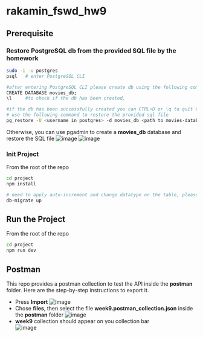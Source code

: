# rakamin_fswd_hw9
## Prerequisite
### Restore PostgreSQL db from the provided SQL file by the homework
```bash
sudo -i -u postgres
psql   # enter PostgreSQL CLI

#after entering PostgreSQL CLI please create db using the following command
CREATE DATABASE movies_db;
\l     #to check if the db has been created,

#if the db has been successfully created you can CTRL+D or \q to quit CLI
# use the following command to restore the provided sql file
pg_restore -U <username in postgres> -d movies_db <path to movies-database.sql in this repo>
```

Otherwise, you can use pgadmin to create a **movies_db** database and restore the SQL file
![image](https://github.com/YePeOn7/rakamin_fswd_hw9/assets/12985183/411dfd98-68b2-41e5-a840-331009470425)
![image](https://github.com/YePeOn7/rakamin_fswd_hw9/assets/12985183/23781986-8f36-436c-b8bd-904d20605e9f)

### Init Project
From the root of the repo
```bash
cd project
npm install

# need to apply auto-increment and change datatype on the table, please use the following command
db-migrate up
```
## Run the Project
From the root of the repo
```bash
cd project
npm run dev
```

## Postman
This repo provides a postman collection to test the API inside the **postman** folder. Here are the step-by-step instructions to export it.
* Press **Import**
![image](https://github.com/YePeOn7/rakamin_fswd_hw9/assets/12985183/3d940e5e-ada9-49db-b87e-0a74dc6d06b8)
* Chose **files**, then select the file **week9.postman_collection.json** inside the **postman** folder
![image](https://github.com/YePeOn7/rakamin_fswd_hw9/assets/12985183/9ed4f36b-e3a9-4477-9890-fe6223ef6254)
* **week9** collection should appear on you collection bar  
  ![image](https://github.com/YePeOn7/rakamin_fswd_hw9/assets/12985183/68b5bec5-9ca2-4770-a334-d8a0efa63015)




